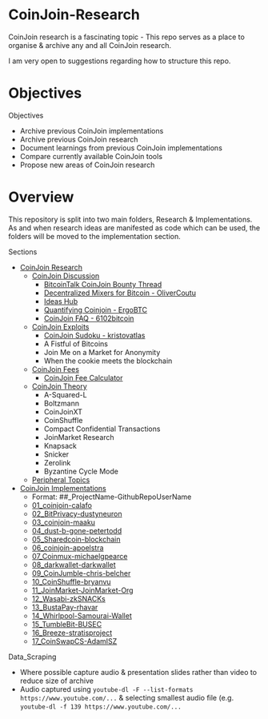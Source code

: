 # CoinJoin-Research

CoinJoin research is a fascinating topic - This repo serves as a place to organise & archive any and all CoinJoin research.

I am very open to suggestions regarding how to structure this repo.

# Objectives

Objectives
- Archive previous CoinJoin implementations
- Archive previous CoinJoin research
- Document learnings from previous CoinJoin implementations
- Compare currently available CoinJoin tools
- Propose new areas of CoinJoin research

# Overview

This repository is split into two main folders, Research & Implementations. As and when research ideas are manifested as code which can be used, the folders will be moved to the implementation section.

Sections
- [CoinJoin Research](/CoinJoin_Research)
  - [CoinJoin Discussion](/CoinJoin_Research/CoinJoin_Discussion)
    - [BitcoinTalk CoinJoin Bounty Thread](/CoinJoin_Research/CoinJoin_Discussion/BitcoinTalk_CoinJoin_Bounty_Thread)
    - [Decentralized Mixers for Bitcoin - OliverCoutu](/CoinJoin_Research/CoinJoin_Discussion/Decentralized_Mixers_for_Bitcoin-OliverCoutu)
    - [Ideas Hub](/CoinJoin_Research/CoinJoin_Discussion/Ideas_Hub)
    - [Quantifying Coinjoin - ErgoBTC](/CoinJoin_Research/CoinJoin_Discussion/Quantifying_Coinjoin-ErgoBTC)
    - [CoinJoin FAQ - 6102bitcoin](/CoinJoin_Research/CoinJoin_Discussion/CoinJoin_FAQ.md)
  - [CoinJoin Exploits](/CoinJoin_Research/CoinJoin_Exploits)
    - [CoinJoin Sudoku - kristovatlas](/CoinJoin_Research/CoinJoin_Exploits/coinjoin-sudoku-kristovatlas)
    - A Fistful of Bitcoins
    - Join Me on a Market for Anonymity
    - When the cookie meets the blockchain
  - [CoinJoin Fees](/CoinJoin_Research/CoinJoin_Fees)
    - [CoinJoin Fee Calculator](/CoinJoin_Research/CoinJoin_Fees/CoinJoin_Fee_Calculator)
  - [CoinJoin Theory](/CoinJoin_Research/CoinJoin_Theory)
    - A-Squared-L
    - Boltzmann
    - CoinJoinXT
    - CoinShuffle
    - Compact Confidential Transactions
    - JoinMarket Research
    - Knapsack
    - Snicker
    - Zerolink
    - Byzantine Cycle Mode
  - [Peripheral Topics](/CoinJoin_Research/Peripheral_Topics)
- [CoinJoin Implementations](/CoinJoin_Implementations)
	- Format: ##_ProjectName-GithubRepoUserName
	- [01_coinjoin-calafo](/CoinJoin_Implementations/01_coinjoin-calafo/summary.md)
	- [02_BitPrivacy-dustyneuron](/CoinJoin_Implementations/02_BitPrivacy-dustyneuron/summary.md)
	- [03_coinjoin-maaku](/CoinJoin_Implementations/03_coinjoin-maaku/summary.md)
	- [04_dust-b-gone-petertodd](/CoinJoin_Implementations/04_dust-b-gone-petertodd/summary.md)
	- [05_Sharedcoin-blockchain](/CoinJoin_Implementations/05_Sharedcoin-blockchain/summary.md)
	- [06_coinjoin-apoelstra](/CoinJoin_Implementations/06_coinjoin-apoelstra/summary.md)
	- [07_Coinmux-michaelgpearce](/CoinJoin_Implementations/07_Coinmux-michaelgpearce/summary.md)
	- [08_darkwallet-darkwallet](/CoinJoin_Implementations/08_darkwallet-darkwallet/summary.md)
	- [09_CoinJumble-chris-belcher](/CoinJoin_Implementations/09_CoinJumble-chris-belcher/summary.md)
	- [10_CoinShuffle-bryanvu](/CoinJoin_Implementations/10_CoinShuffle-bryanvu/summary.md)
	- [11_JoinMarket-JoinMarket-Org](/CoinJoin_Implementations/11_JoinMarket-JoinMarket-Org/summary.md)
	- [12_Wasabi-zkSNACKs](/CoinJoin_Implementations/12_Wasabi-zkSNACKs/summary.md)
	- [13_BustaPay-rhavar](/CoinJoin_Implementations/13_BustaPay-rhavar/summary.md)
	- [14_Whirlpool-Samourai-Wallet](/CoinJoin_Implementations/14_Whirlpool-Samourai-Wallet/summary.md)
	- [15_TumbleBit-BUSEC](/CoinJoin_Implementations/15_TumbleBit-BUSEC/summary.md)
	- [16_Breeze-stratisproject](/CoinJoin_Implementations/16_Breeze-stratisproject/summary.md)
	- [17_CoinSwapCS-AdamISZ](/CoinJoin_Implementations/17_CoinSwapCS-AdamISZ/summary.md)

Data_Scraping
- Where possible capture audio & presentation slides rather than video to reduce size of archive
- Audio captured using `youtube-dl -F --list-formats https://www.youtube.com/...` & selecting smallest audio file (e.g. `youtube-dl -f 139 https://www.youtube.com/...`
